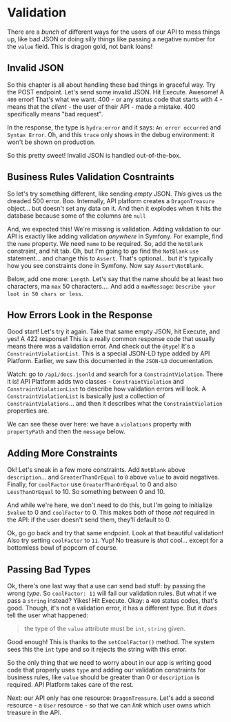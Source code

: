 # Validation

There are a *bunch* of different ways for the users of our API to mess things up,
like bad JSON or doing silly things like passing a negative number for the `value`
field. This is dragon gold, not bank loans!

## Invalid JSON

So this chapter is all about handling these bad things in graceful way. Try the
POST endpoint. Let's send some invalid JSON. Hit Execute. Awesome! A `400` error!
That's what we want. 400 - or any status code that starts with 4 - means that the
*client* - the user of their API - made a mistake. 400 specifically means "bad
request".

In the response, the type is `hydra:error` and it says: `An error occurred`
and `Syntax Error`. Oh, and this `trace` only shows in the debug environment: it
won't be shown on production.

So this pretty sweet! Invalid JSON is handled out-of-the-box.

## Business Rules Validation Cosntraints

So let's try something different, like sending *empty* JSON. *This* gives us the
dreaded 500 error. Boo. Internally, API platform creates a `DragonTreasure` object...
but doesn't set any data on it. And then it explodes when it hits the database because
some of the columns are `null`

And, we expected this! We're missing is validation. Adding validation to our API
is exactly like adding validation *anywhere* in Symfony. For example, find the
`name` property. We need `name` to be required. So, add the `NotBlank` constraint,
and hit tab. Oh, but I'm going to go find the `NotBlank` `use` statement... and change
this to `Assert`. That's optional... but it's typically how you see constraints done
in Symfony. Now say `Assert\NotBlank`.

Below, add one more: `Length`. Let's say that the name should be at least two
characters, ma `max` 50 characters.... And add a `maxMessage`:
`Describe your loot in 50 chars or less`.

## How Errors Look in the Response

Good start! Let's try it again. Take that same empty JSON, hit Execute, and yes!
A 422 response! This is a really common response code that usually means there
was a validation error. And check out the `@type`! It's a `ConstraintViolationList`.
This is a special JSON-LD type added by API Platform. Earlier, we saw this documented
in the `JSON-LD` documentation.

Watch: go to `/api/docs.jsonld` and search for a `ConstraintViolation`. There it
is! API Platform adds two classes - `ConstraintViolation` and
`ConstraintViolationList` to describe how validation errors will look. A
`ConstraintViolationList` is basically just a collection of `ConstraintViolations`...
and then it describes what the `ConstraintViolation` properties are.

We can  see these over here: we have a `violations` property with `propertyPath`
and then the `message` below.

## Adding More Constraints

Ok! Let's sneak in a few more constraints. Add `NotBlank` above `description`...
and `GreaterThanOrEqual` to `0` above `value` to avoid negatives. Finally, for
`coolFactor` use `GreaterThanOrEqual` to 0 and also `LessThanOrEqual` to 10.
So something between 0 and 10.

And while we're here, we don't need to do this, but I'm going to initialize
`$value` to 0 and `coolFactor` to 0. This makes both of those *not* required
in the API: if the user doesn't send them, they'll default to 0.

Ok, go go back and try that same endpoint. Look at that beautiful validation! Also
try setting `coolFactor` to `11`. Yup! No treasure is *that* cool... except for
a bottomless bowl of popcorn of course.

## Passing Bad Types

Ok, there's one last way that a use can send bad stuff: by passing the wrong *type*.
So `coolFactor: 11` will fail our validation rules. But what if we pass a `string`
instead? Yikes! Hit Execute. Okay: a `400` status codes, that's good. Though, it's
not a validation error, it has a different type. But it *does* tell the user what
happened:

> the type of the `value` attribute must be `int`, `string` given.

Good enough! This is thanks to the `setCoolFactor()` method. The system sees this
the `int` type and so it rejects the string with this error.

So the only thing that we need to worry about in our app is writing good code that
properly uses `type` and adding our validation constraints for business rules, like
`value` should be greater than 0 or `description` is required. API Platform takes
care of the rest.

Next: our API only has one resource: `DragonTreasure`. Let's add a second resource -
a `User` resource - so that we can *link* which user owns which treasure in the API.
